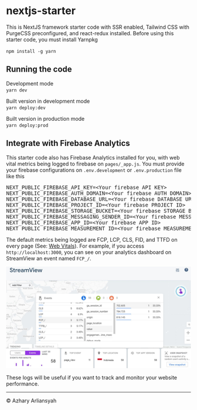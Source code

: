 # nextjs-starter
This is NextJS framework starter code with SSR enabled, Tailwind CSS with PurgeCSS preconfigured, and react-redux installed.
Before using this starter code, you must install Yarnpkg

`
npm install -g yarn
`

## Running the code
Development mode<br/>
`
yarn dev
`

Built version in development mode<br/>
`
yarn deploy:dev
`

Built version in production mode<br/>
`
yarn deploy:prod
`

## Integrate with Firebase Analytics
This starter code also has Firebase Analytics installed for you, with web vital metrics being logged to firebase on `pages/_app.js`.
You must provide your firebase configurations on `.env.development` or `.env.production` file like this

<pre>
NEXT_PUBLIC_FIREBASE_API_KEY=&lt;Your firebase API KEY&gt;
NEXT_PUBLIC_FIREBASE_AUTH_DOMAIN=&lt;Your firebase AUTH DOMAIN&gt;
NEXT_PUBLIC_FIREBASE_DATABASE_URL=&lt;Your firebase DATABASE URL&gt;
NEXT_PUBLIC_FIREBASE_PROJECT_ID=&lt;Your firebase PROJECT ID&gt;
NEXT_PUBLIC_FIREBASE_STORAGE_BUCKET=&lt;Your firebase STORAGE BUCKET&gt;
NEXT_PUBLIC_FIREBASE_MESSAGING_SENDER_ID=&lt;Your firebase MESSAGING SENDER ID&gt;
NEXT_PUBLIC_FIREBASE_APP_ID=&lt;Your firebase APP ID&gt;
NEXT_PUBLIC_FIREBASE_MEASUREMENT_ID=&lt;Your firebase MEASUREMENT ID&gt;
</pre>

The default metrics being logged are FCP, LCP, CLS, FID, and TTFD on every page (See: [Web Vitals](https://web.dev/vitals/#core-web-vitals)). For example, if you access `http://localhost:3000`, you can see on your analytics dashboard on StreamView an event named `FCP_/`. 

![alt text](https://github.com/azhry/nextjs-starter/blob/master/assets/images/firebase.JPG?raw=true)

These logs will be useful if you want to track and monitor your website performance.


<hr/>
&copy; Azhary Arliansyah
